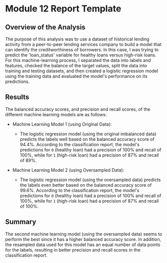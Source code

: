 # Module 12 Report Template

## Overview of the Analysis

The purpose of this analysis was to use a dataset of historical lending activity from a peer-to-peer lending services company to build a model that can identify the creditworthiness of borrowers. In this case, I was trying to predict the 'loan_status' variable for healthy loans versus high-risk loans. For this machine-learning process, I separated the data into labels and features, checked the balance of the target values, split the data into training and testing datasets, and then created a logistic regression model using the training data and evaluated the model's performance on its predictions.

## Results

The balanced accuracy scores, and precision and recall scores, of the different machine learning models are as follows:

* Machine Learning Model 1 (using Original Data):
  * The logistic regression model (using the original imbalanced data) predicts the labels well based on the balanced accuracy score of 94.4%. According to the classification report, the model's predictions for `0` (healthy loan) had a precision of 100% and recall of 100%, while for `1` (high-risk loan) had a precision of 87% and recall of 89%.



* Machine Learning Model 2 (using Oversampled Data):
  * The logistic regression model (using the oversampled data) predicts the labels even better based on the balanced accuracy score of 99.6%. According to the classification report, the model's predictions for `0` (healthy loan) had a precision of 100% and recall of 100%, while for `1` (high-risk loan) had a precision of 87% and recall of 100%.

## Summary

The second machine learning model (using the oversampled data) seems to perform the best since it has a higher balanced accuracy score. In addition, the resampled data used for this model has an equal number of data points for the labels, resulting in better precision and recall scores in the classification report.
